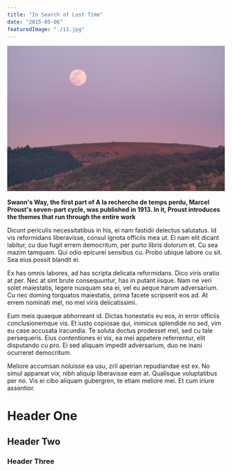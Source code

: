 ```yaml
---
title: "In Search of Lost Time"
date: "2015-05-06"
featuredImage: "./i1.jpg"
---
```


![salted duck eggs](./i1.jpg)

**Swann's Way, the first part of A la recherche de temps perdu, Marcel Proust's seven-part cycle, was published in 1913. In it, Proust introduces the themes that run through the entire work**

Dicunt periculis necessitatibus in his, ei nam fastidii delectus salutatus. Id vis reformidans liberavisse, consul ignota officiis mea ut. Ei nam elit dicant labitur, cu duo fugit errem democritum, per purto libris dolorum et. Cu sea mazim tamquam. Qui odio epicurei sensibus cu. Probo ubique labore cu sit. Sea eius possit blandit ei.

Ex has omnis labores, ad has scripta delicata reformidans. Dico viris oratio at per. Nec at sint brute consequuntur, has in putant iisque. Nam ne veri solet maiestatis, legere nusquam sea ei, vel eu aeque harum adversarium. Cu nec doming torquatos maiestatis, prima facete scripserit eos ad. At errem nominati mel, no mel viris delicatissimi.

Eum meis quaeque abhorreant id. Dictas honestatis eu eos, in error officiis conclusionemque vis. Et iusto copiosae qui, inimicus splendide no sed, vim eu case accusata iracundia. Te soluta doctus prodesset mel, sed cu tale persequeris. Eius contentiones ei vix, ea mei appetere referrentur, elit disputando cu pro. Ei sed aliquam impedit adversarium, duo ne inani ocurreret democritum.

Meliore accumsan noluisse ea usu, zril apeirian repudiandae est ex. No simul appareat vix, nibh aliquip liberavisse eam at. Qualisque voluptatibus per no. Vis ei cibo aliquam gubergren, te etiam meliore mei. Et cum iriure assentior.
# Header One
## Header Two

### Header Three